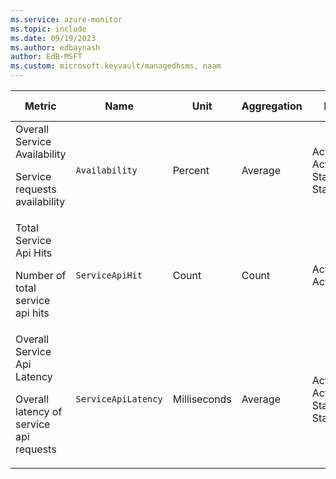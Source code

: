 ```yaml
---
ms.service: azure-monitor
ms.topic: include
ms.date: 09/19/2023
ms.author: edbaynash
author: EdB-MSFT
ms.custom: microsoft.keyvault/managedhsms, naam
---
```

  
  
|Metric|Name|Unit|Aggregation|Dimensions|Time Grains|DS Export|
|---|---|---|---|---|---|---|
|Overall Service Availability<p><p>Service requests availability |`Availability` |Percent |Average |ActivityType, ActivityName, StatusCode, StatusCodeClass|PT1M |No|
|Total Service Api Hits<p><p>Number of total service api hits |`ServiceApiHit` |Count |Count |ActivityType, ActivityName|PT1M |Yes|
|Overall Service Api Latency<p><p>Overall latency of service api requests |`ServiceApiLatency` |Milliseconds |Average |ActivityType, ActivityName, StatusCode, StatusCodeClass|PT1M |No|
